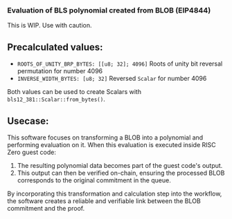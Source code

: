 ### Evaluation of BLS polynomial created from BLOB (EIP4844)

This is WIP. Use with caution.

## Precalculated values:

- `ROOTS_OF_UNITY_BRP_BYTES: [[u8; 32]; 4096]` Roots of unity bit reversal permutation for number 4096
- `INVERSE_WIDTH_BYTES: [u8; 32]` Reversed `Scalar` for number 4096

Both values can be used to create Scalars with `bls12_381::Scalar::from_bytes()`.

## Usecase:

This software focuses on transforming a BLOB into a polynomial and performing evaluation on it. When this evaluation is executed inside RISC Zero guest code:

1. The resulting polynomial data becomes part of the guest code's output.
2. This output can then be verified on-chain, ensuring the processed BLOB corresponds to the original commitment in the queue.

By incorporating this transformation and calculation step into the workflow, the software creates a reliable and verifiable link between the BLOB commitment and the proof.
